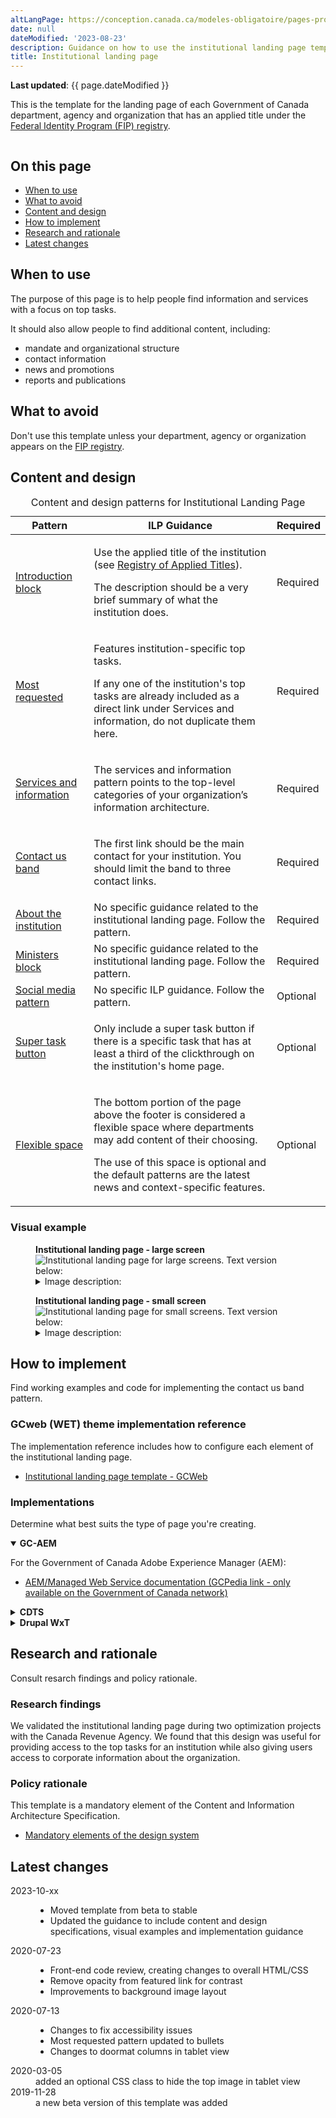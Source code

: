 ```yaml
---
altLangPage: https://conception.canada.ca/modeles-obligatoire/pages-profil-institutionnel.html
date: null
dateModified: '2023-08-23'
description: Guidance on how to use the institutional landing page template and its associated components on Canada.ca.
title: Institutional landing page
---
```

<p><strong>Last updated</strong>: {{ page.dateModified }}</p>
<p>This is the template for the landing page of each Government of Canada department, agency and organization that has an applied title under the <a href="https://www.tbs-sct.canada.ca/ap/fip-pcim/reg-eng.asp">Federal Identity Program (FIP) registry</a>.</p>
<div class="pattern-demo mrgn-tp-lg mrgn-bttm-xl"><img src="../images/ilp-cropped.png" class="img-responsive" alt="" /></div>
<section>
    <h2>On this page</h2>
    <ul>
        <li><a href="#use">When to use</a></li>
        <li><a href="#avoid">What to avoid</a></li>
        <li><a href="#design">Content and design</a></li>
        <li><a href="#implement">How to implement</a></li>
        <li><a href="#research">Research and rationale</a></li>
        <li><a href="#latest">Latest changes</a></li>
    </ul>
</section>
<section>
    <h2 id="use">When to use</h2>
    <p>The purpose of this page is to help people find information and services with a focus on top tasks.</p>
    <p>It should also allow people to find additional content, including:</p>
    <ul>
        <li>mandate and organizational structure</li>
        <li>contact information</li>
        <li>news and promotions</li>
        <li>reports and publications</li>
    </ul>
</section>
<section>
    <h2 id="avoid">What to avoid</h2>
    <p>Don't use this template unless your department, agency or organization appears on the <a href="https://www.tbs-sct.canada.ca/ap/fip-pcim/reg-eng.asp">FIP registry</a>.</p>
</section>
<section>
    <h2 id="design">Content and design</h2>
   <div class="row mrgn-tp-lg">
  <div class="col-md-12">
    <div class="panel panel-default">
      <table class="table table-striped" id="ilp-01" aria-live="polite">
        <caption class="wb-inv">
        Content and design patterns for Institutional Landing Page
        </caption>
        <thead>
          <tr>
            <th class="col-md-3">Pattern</th>
            <th class="col-md-7">ILP Guidance</th>
            <th class="col-md-2 text-center">Required</th>
          </tr>
        </thead>
        <tbody>
          <tr>
            <td><a href="#">Introduction block</a></td>
            <td><p>Use the applied title of the institution (see <a href="https://www.tbs-sct.gc.ca/hgw-cgf/oversight-surveillance/communications/fip-pcim/reg-eng.asp">Registry of Applied Titles</a>).</p>
              <p>The description should be a very brief summary of what the institution does.</p></td>
            <td class="text-center"><span class="far fa-check-circle text-success"></span><span class="wb-inv"> Required</span></td>
          </tr>
          <tr>
            <td><a href="#">Most requested</a></td>
            <td><p>Features institution-specific top tasks.</p>
              <p>If any one of the institution's top tasks are already included as a direct link under Services and information, do not duplicate them here.</p></td>
            <td class="text-center"><span class="far fa-check-circle text-success"></span><span class="wb-inv"> Required</span></td>
          </tr>
          <tr>
            <td><a href="#">Services and information</a></td>
            <td><p>The services and information pattern points to the top-level categories of your organization’s information architecture.</p></td>
            <td class="text-center"><span class="far fa-check-circle text-success"></span><span class="wb-inv"> Required</span></td>
          </tr>
          <tr>
            <td><a href="#">Contact us band</a></td>
            <td><p>The first link should be the main contact for your institution. You should limit the band to three contact links.</p></td>
            <td class="text-center"><span class="far fa-check-circle text-success"></span><span class="wb-inv"> Required</span></td>
          </tr>
          <tr>
            <td><a href="#">About the institution</a></td>
            <td>No specific guidance related to the institutional landing page. Follow the pattern.</td>
            <td class="text-center"><span class="far fa-check-circle text-success"></span><span class="wb-inv"> Required</span></td>
          </tr>
          <tr>
            <td><a href="#">Ministers block</a></td>
            <td>No specific guidance related to the institutional landing page. Follow the pattern.</td>
            <td class="text-center"><span class="far fa-check-circle text-success"></span><span class="wb-inv"> Required</span></td>
          </tr>
          <tr>
            <td><a href="#">Social media pattern</a></td>
            <td>No specific ILP guidance.  Follow the pattern.</td>
            <td class="text-center">Optional</td>
          </tr>
          <tr>
            <td><a href="#">Super task button</a></td>
            <td><p>Only include a super task button if there is a specific task that has at least a third of the clickthrough on the institution's home page.</p></td>
            <td class="text-center">Optional</td>
          </tr>
          <tr>
            <td><a href="#">Flexible space</a></td>
            <td><p>The bottom portion of the page above the footer is considered a flexible space where departments may add content of their choosing.</p>
              <p>The use of this space is optional and the default patterns are the latest news and context-specific features.</p></td>
            <td class="text-center">Optional</td>
          </tr>
        </tbody>
      </table>
    </div>
  </div>
</div>
    <h3>Visual example</h3>
      <div class="pattern-demo mrgn-tp-md mrgn-bttm-md">
        <figure class="mrgn-tp-md mrgn-bttm-lg">
            <figcaption><b>Institutional landing page - large screen</b></figcaption>
            <img src="../images/ilp-large.png" class="img-responsive" alt="Institutional landing page for large screens. Text version below:" />
            <details>
                <summary class="wb-toggle" data-toggle='{"print":"on"}'>Image description:</summary>
                <p>At the top of the page is an introduction block which includes an h1 titled [Institution name]. It is underlined with a short thick red line. Below the heading is a short description of the institution’s mandate.</p>
                <p>Following the introduction block there is a supertask button which is a green rectangle with the words Super task button [optional].</p>
                <p>Below this is the featured link pattern. It is contained within a horizontal blue band that stretches the entire length of the screen. Within the band is white, underlined text that reads: Featured link [optional].</p>
                <p>The next item on the page is the most requested pattern. It is contained within a light grey band that stretches the entire length of the screen. Within the band are the words Most requested in black text. This is followed by two columns of links. Each column contains three links in a bulleted list. The placeholder text for each link is [Top task hyperlink].</p>
                <p>Below this is the services and information pattern. It is composed of nine separate doormats displayed across three columns and three rows. Each doormat has a linked placeholder heading that says [Hyperlink text]. Below the heading there is a placeholder description which contains the following instructions: Use action verbs, or simply list keywords to summarize the information or tasks that can be accomplished on the page it links to.</p>
                <p>The next item on the page is the contact us pattern. It consists of a horizontal light grey band with a Contact us heading followed by three links in a single row. The first link is Contact [Institution], the following links are placeholders for top contact tasks. </p>
                <p>The contact us band is followed by the about the institution pattern on the left and the social media channels pattern on the right. The about the institution links appear in a section with the heading “About the [Institution]”.  The design organizes bolded links in a bulleted list that spans across two columns. The first column has:</p>
                <ul>
                  <li>Mandate</li>
                  <li>Organizational structure</li>
                  <li>Transparency</li>
                  <li>Accessibility</li>
                </ul>
                <p>The second column has:</p>
                  <ul>
                  <li>Reports</li>
                  <li>Compliance</li>
                  <li>Enforcements notifications</li>
                  <li>[Institutional link]</li>
                  <li>More: About the [institution] (Note: “more” is not linked) </li>
                </ul>
                <p>The social media channels pattern begins with the heading “On social media”.  Below the heading, is a vertical list with associated icons and labels:</p>
                <ul>
                <li>Facebook icon followed by the placeholder text FacebookPageName</li>
                <li>Twitter icon followed by the placeholder text @TwitterAccount</li>
                <li>Youtube icon followed by the placeholder text  YouTubeName</li>
                <li>Instagram icon followed by the placeholder text InstagramName</li>
                <li>LinkedIn icon followed by the placeholder text LinkedInName</li>
                </ul>
                <p>The next item that appears on the page is the minister or institutional head pattern.  The pattern appears in 2 columns with the heading “Minister(s)”.</p>
                <p>The first column presents a placeholder for an institutional head’s image on the left. The dimensions for the image are 200px x 250px. Information on the right includes:</p>
                <ul>
                <li>The Honourable [Minister name] (link)</li>
                <li>[Official title] (text)</li>
                <li>List item: Mandate letter [optional] (link)</li>
                <li>List item: Briefing book [optional] (link)</li>
                </ul>
                <p>The second column presents a placeholder for an institutional head’s image on the left.  The dimensions for the image are 200px x 250px. Information on the right includes:</p>
                <ul>
                <li>The Honourable [Minister name] (link)</li>
                <li>[Official title] (text)</li>
                <li>List item: Mandate letter [optional - single item] (link)</li>
                </ul>
                <p>Below this pattern is the latest news pattern on the left and context-specific features pattern on the right. The latest news pattern has a heading that reads “News” followed by three groupings of text. Each grouping has bold, linked placeholder text that reads [News title] followed by placeholder text for the date on a new line. The date format displayed is YYYY-MM-DD HH:MM. After the three groupings of text there is another line of text that reads “More: [Institution] news”. The words “[Institution] news” are linked.</p>
                <p>The context-specific features pattern is composed of a heading titled “Features” followed by two feature placeholders in a horizontal row. Each have an image placeholder surrounded by a light grey background. Within the image placeholder are the prescribed image dimensions: 360px x 203px. Below each image placeholder on the grey background is a placeholder link that reads [Feature hyperlink text]. Underneath is the following placeholder text: Brief description of the feature being promoted. </p>
            </details>
        </figure>
    </div>
      <div class="pattern-demo mrgn-tp-md mrgn-bttm-md">
        <figure class="mrgn-tp-md mrgn-bttm-lg">
            <figcaption><b>Institutional landing page - small screen</b></figcaption>
            <img src="../images/ilp-small.png" class="img-responsive" alt="Institutional landing page for small screens. Text version below:" />
            <details>
                <summary class="wb-toggle" data-toggle='{"print":"on"}'>Image description:</summary>
                <p>At the top of the page is an introduction block which includes an h1 titled [Institution name]. It is underlined with a short thick red line. Below the heading is a short description of the institution’s mandate.</p>
                <p>Following the introduction block there is a supertask button which is a green rectangle with the words Super task button [optional]. </p>
                <p>Below this is the featured link pattern. It is contained within a horizontal blue band that stretches the entire length of the screen. Within the band is white, underlined text that reads: Featured link [optional].</p>
                <p>The next item on the page is the most requested pattern. It is contained within a light grey band that stretches the entire length of the screen. Within the band are the words Most requested in black text. This is followed by a single list of links in a bulleted list. The placeholder text for each link is [Top task hyperlink].</p>
                <p>Below this is the services and information pattern. It is composed of nine separate doormats that are vertically stacked on each other. Each doormat has linked placeholder headings that say [Hyperlink text]. Below the headings there are placeholder descriptions which contain the following instructions: Use action verbs, or simply list keywords to summarize the information or tasks that can be accomplished on the page it links to. </p>
                <p>The next item on the page is the contact us pattern. It is contained within a light grey band that stretches the entire length of the screen. There is a “Contact us” heading followed by three links in a vertical row. The first link is Contact [Institution], the following links are placeholders for top contact tasks.</p>
                <p>The contact us band is followed by the about the institution pattern. It consists of a  heading “About the [Institution]”. Followed by nine bolded links: </p>
                <ul>
                  <li>Mandate</li>
                  <li>Organizational structure</li>
                  <li>Transparency</li>
                  <li>Accessibility</li>>
                  <li>Reports</li>
                  <li>Compliance</li>
                  <li>Enforcements notifications</li>
                  <li>[Institutional link]</li>
                  <li>More: About the [institution] (Note: “more” is not linked) </li>
                </ul>
                <p>Below the about the institution pattern is the social media channels pattern. It begins with the heading “On social media”.  Below the heading, is a vertical list with associated icons and labels:</p>
                <ul>
                <li>Facebook icon followed by the placeholder text FacebookPageName</li>
                <li>Twitter icon followed by the placeholder text @TwitterAccount</li>
                <li>Youtube icon followed by the placeholder text  YouTubeName</li>
                <li>Instagram icon followed by the placeholder text InstagramName</li>
                <li>LinkedIn icon followed by the placeholder text LinkedInName</li>
                </ul>
                <p>The next item that appears on the page is the Minister or institutional head pattern.  The pattern begins with the heading “Minister(s)” and is followed by two items.</p>
                <p>The first item begins with a linked heading “The Honourable [Minister name]” followed by an image placeholder with the prescribed dimensions of 200px x 250px.  Below the image is the text [Official title]. This is followed by a bulleted list with the following two linked items:</p>
                <ul>
                <li>Mandate letter [optional] (link)</li>
                <li>Briefing book [optional] (link)</li>
                </ul>
                <p>The second item begins with a linked heading “The Honourable [Minister name] followed by an image placeholder with the prescribed dimensions of 200px x 250px.  Below the image is the text [Official title]. This is followed by the following linked item:</p>
                <ul>
                <li>List item: Mandate letter [optional - single item] (link)</li>
                </ul>
                <p>Below this pattern is the latest news pattern. It has a heading that reads “News” followed by three groupings of text. Each grouping has bold, linked placeholder text that reads [News title] followed by placeholder text for the date on a new line. The date format displayed is YYYY-MM-DD HH:MM. After the three groupings of text there is another line of text that reads “More: [Institution] news”. The words “[Institution] news” are linked.</p>
                <p>The next item on the page is the context-specific features pattern. It is composed of a heading titled “Features” followed by two items. Each item has an image placeholder surrounded by a light grey background. Within the image placeholder are the prescribed image dimensions: 360px x 203px. Below each image placeholder on the grey background is a placeholder link that reads [Feature hyperlink text]. Underneath is the following placeholder text: Brief description of the feature being promoted.</p>
            </details>
        </figure>
    </div>
</section>
<section>
    <h2 id="implement">How to implement</h2>
    <p>Find working examples and code for implementing the contact us band pattern.</p>
    <h3>GCweb (WET) theme implementation reference</h3>
    <p>The implementation reference includes how to configure each element of the institutional landing page.</p>
    <ul>
        <li><a href="#">Institutional landing page template - GCWeb</a></li>
    </ul>
    <h3>Implementations</h3>
    <p>Determine what best suits the type of page you're creating.</p>
    <div class="row">
        <div class="col-md-8">
            <div class="wb-tabs mrgn-tp-lg">
                <div class="tabpanels">
                    <details id="004" open="open">
                        <summary><strong>GC-AEM</strong></summary>
                        <p class="mrgn-tp-lg">For the Government of Canada Adobe Experience Manager (AEM):</p>
                        <ul>
                            <li><a href="https://www.gcpedia.gc.ca/wiki/AEM_GC-specific_Documentation_6.5">AEM/Managed Web Service documentation (GCPedia link - only available on the Government of Canada network)</a></li>
                        </ul>
                    </details>
                    <details id="005">
                        <summary><strong>CDTS</strong></summary>
                        <p class="mrgn-tp-lg">For the Centrally Deployed Templates Solution (CDTS):</p>
                        <ul>
                            <li><a href="https://cenw-wscoe.github.io/sgdc-cdts/docs/index-en.html">CDTS documentation</a></li>
                        </ul>
                    </details>
                    <details id="006">
                        <summary><strong>Drupal WxT</strong></summary>
                        <p class="mrgn-tp-lg">For Drupal WxT:</p>
                        <ul>
                            <li><a href="https://drupalwxt.github.io/en/">Drupal WxT documentation</a></li>
                        </ul>
                    </details>
                </div>
            </div>
        </div>
    </div>
</section>
<section>
    <h2 id="research">Research and rationale</h2>
    <p>Consult resarch findings and policy rationale.</p>
    <h3>Research findings</h3>
    <p>We validated the institutional landing page during two optimization projects with the Canada Revenue Agency. We found that this design was useful for providing access to the top tasks for an institution while also giving users access to corporate information about the organization.</p>
    <h3>Policy rationale</h3>
    <p>This template is a mandatory element of the Content and Information Architecture Specification.</p>
    <ul>
        <li><a href="https://www.canada.ca/en/treasury-board-secretariat/services/government-communications/canada-content-information-architecture-specification/mandatory-elements.html">Mandatory elements of the design system</a></li>
    </ul>
</section>
<section>
    <h2 id="latest">Latest changes</h2>
    <dl class="dl-horizontal">
     <dt>
            <time datetime="2023-10-xx" class="link-muted">2023-10-xx</time>
        </dt>
        <dd>
        <ul>
            <li>Moved template from beta to stable</li>
            <li>Updated the guidance to include content and design specifications, visual examples and implementation guidance</li>
        </ul>
        </dd>
    <dt>
            <time datetime="2020-07-23" class="link-muted">2020-07-23</time>
        </dt>
        <dd>
        <ul>
            <li>Front-end code review, creating changes to overall HTML/CSS</li>
            <li>Remove opacity from featured link for contrast</li>
            <li>Improvements to background image layout</li>
        </ul>
        </dd>
       <dt>
            <time datetime="2020-07-13" class="link-muted">2020-07-13</time>
        </dt>
        <dd>
        <ul>
            <li>Changes to fix accessibility issues</li>
            <li>Most requested pattern updated to bullets</li>
            <li>Changes to doormat columns in tablet view</li>
        </ul>
        </dd>
       <dt>
            <time datetime="2020-03-05" class="link-muted">2020-03-05</time>
        </dt>
        <dd>added an optional CSS class to hide the top image in tablet view</dd>
        <dt>
            <time datetime="2019-11-28" class="link-muted">2019-11-28</time>
        </dt>
        <dd> a new beta version of this template was added</dd>
    </dl>
</section>
